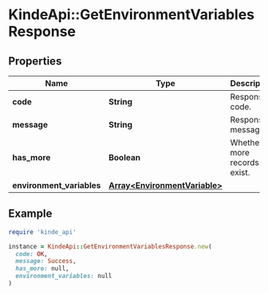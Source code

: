 # KindeApi::GetEnvironmentVariablesResponse

## Properties

| Name | Type | Description | Notes |
| ---- | ---- | ----------- | ----- |
| **code** | **String** | Response code. | [optional] |
| **message** | **String** | Response message. | [optional] |
| **has_more** | **Boolean** | Whether more records exist. | [optional] |
| **environment_variables** | [**Array&lt;EnvironmentVariable&gt;**](EnvironmentVariable.md) |  | [optional] |

## Example

```ruby
require 'kinde_api'

instance = KindeApi::GetEnvironmentVariablesResponse.new(
  code: OK,
  message: Success,
  has_more: null,
  environment_variables: null
)
```

